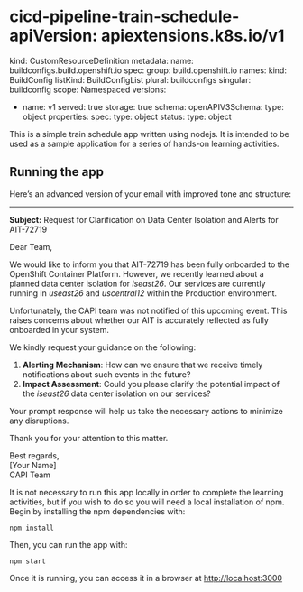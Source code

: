 # cicd-pipeline-train-schedule-apiVersion: apiextensions.k8s.io/v1
kind: CustomResourceDefinition
metadata:
  name: buildconfigs.build.openshift.io
spec:
  group: build.openshift.io
  names:
    kind: BuildConfig
    listKind: BuildConfigList
    plural: buildconfigs
    singular: buildconfig
  scope: Namespaced
  versions:
  - name: v1
    served: true
    storage: true
    schema:
      openAPIV3Schema:
        type: object
        properties:
          spec:
            type: object
          status:
            type: object


This is a simple train schedule app written using nodejs. It is intended to be used as a sample application for a series of hands-on learning activities.

## Running the app


Here’s an advanced version of your email with improved tone and structure:  

---

**Subject:** Request for Clarification on Data Center Isolation and Alerts for AIT-72719  

Dear Team,  

We would like to inform you that AIT-72719 has been fully onboarded to the OpenShift Container Platform. However, we recently learned about a planned data center isolation for *iseast26*. Our services are currently running in *useast26* and *uscentral12* within the Production environment.  

Unfortunately, the CAPI team was not notified of this upcoming event. This raises concerns about whether our AIT is accurately reflected as fully onboarded in your system.  

We kindly request your guidance on the following:  
1. **Alerting Mechanism**: How can we ensure that we receive timely notifications about such events in the future?  
2. **Impact Assessment**: Could you please clarify the potential impact of the *iseast26* data center isolation on our services?  

Your prompt response will help us take the necessary actions to minimize any disruptions.  

Thank you for your attention to this matter.  

Best regards,  
[Your Name]  
CAPI Team  




It is not necessary to run this app locally in order to complete the learning activities, but if you wish to do so you will need a local installation of npm. Begin by installing the npm dependencies with:

    npm install

Then, you can run the app with:

    npm start

Once it is running, you can access it in a browser at [http://localhost:3000](http://localhost:3000)
